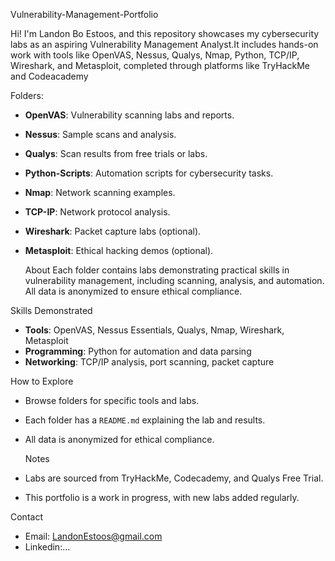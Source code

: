 Vulnerability-Management-Portfolio

Hi! I'm Landon Bo Estoos, and this repository showcases my cybersecurity labs as an aspiring Vulnerability Management Analyst.It includes hands-on work with tools like OpenVAS, Nessus, Qualys, Nmap, Python, TCP/IP, Wireshark, and Metasploit, completed through platforms like TryHackMe and Codeacademy 


Folders: 
- **OpenVAS**: Vulnerability scanning labs and reports.
- **Nessus**: Sample scans and analysis.
- **Qualys**: Scan results from free trials or labs.
- **Python-Scripts**: Automation scripts for cybersecurity tasks.
- **Nmap**: Network scanning examples.
- **TCP-IP**: Network protocol analysis.
- **Wireshark**: Packet capture labs (optional).
- **Metasploit**: Ethical hacking demos (optional).

  About
Each folder contains labs demonstrating practical skills in vulnerability management, including scanning, analysis, and automation. All data is anonymized to ensure ethical compliance.

Skills Demonstrated
- **Tools**: OpenVAS, Nessus Essentials, Qualys, Nmap, Wireshark, Metasploit
- **Programming**: Python for automation and data parsing
- **Networking**: TCP/IP analysis, port scanning, packet capture
  
How to Explore
- Browse folders for specific tools and labs.
- Each folder has a `README.md` explaining the lab and results.
- All data is anonymized for ethical compliance.

  Notes
- Labs are sourced from TryHackMe, Codecademy, and Qualys Free Trial.
- This portfolio is a work in progress, with new labs added regularly.
  
Contact
- Email: LandonEstoos@gmail.com
- Linkedin:...

